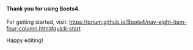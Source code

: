 #### Thank you for using Boots4.

For getting started, visit: https://prium.github.io/Boots4/nav-eight-item-four-column.html#quick-start

Happy editing!

